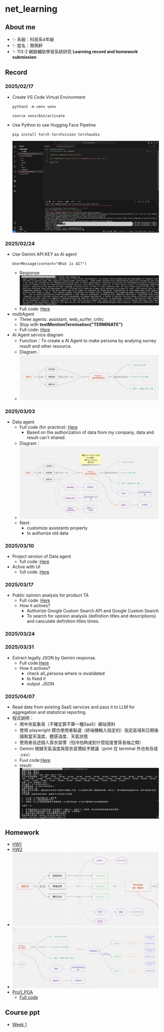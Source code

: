 # net_learning
## About me
- ✨ 系級：科技系4年級
- ✨ 姓名：簡珮軒
- ✨ 113-2 網路輔助學習系統研究 **Learning record and homework submission**
## Record
### 2025/02/17
- Create VS Code Virtual Environment
  ```
  python3 -m venv venv
  ```
  ```
  source venv/bin/activate
  ```
- Use Python to use Hugging Face Pipeline
  ```
  pip install torch torchvision torchaudio
  ```
  ![result](https://github.com/cpeggy/net_learnin/blob/main/%E6%88%AA%E5%9C%96%202025-02-17%2023.54.46.png)
### 2025/02/24
- Use Gemini API KEY as AI agent
  ```
  UserMessage(content="What is AI?")
  ```
  - Response
  ![result](https://github.com/cpeggy/net_learnin/blob/main/%E6%88%AA%E5%9C%96%202025-02-24%2014.48.32.png)
  - Full code: [Here](https://github.com/cpeggy/net_learnin/blob/main/week2rec/test_aimodel.py)
- multiAgent
  - Three agents: assistant, web_surfer, critic
  - Stop with **textMentionTermination("TERMINATE")**
  - Full code: [Here](https://github.com/cpeggy/net_learnin/blob/main/week2rec/test_aiage3.py)
- AI Agent service diagram
  - Function：To create a AI Agent to make persona by analying survey result and other resource.
  - Diagram：
  - ![dia](https://github.com/cpeggy/net_learnin/blob/main/%E6%88%AA%E5%9C%96%202025-03-03%2009.23.06.png)
### 2025/03/03 
- Data agent
  - Full code (for practice): [Here](https://github.com/cpeggy/net_learnin/blob/main/week3rec/test_dataagent.py)
    - Based on the authorization of data from my company, data and result can't shared.
  - Diagram：
  - ![dia](https://github.com/cpeggy/net_learnin/blob/main/%E6%88%AA%E5%9C%96%202025-03-03%2023.42.51.png)
  - Next:
    - customize assistants property
    - to authorize old data
### 2025/03/10
- Project version of Data agent
  - full code: [Here](https://github.com/cpeggy/net_learnin/blob/main/week3rec/proj_dataagent.py)
- Active with UI
  - full code: [Here](https://github.com/cpeggy/net_learnin/blob/main/week4rec/proj_dataagentUI.py)
### 2025/03/17
- Public opinion analysis for product TA
  - Full code: [Here](https://github.com/cpeggy/net_learnin/blob/main/week5rec/proj_anasaying.py)
  - How it actives?
    - Authorize Google Custom Search API and Google Custom Search
    - To search for opinion analysis (definition titles and descriptions) and canculate definition titles times.
### 2025/03/24
### 2025/03/31
- Extract legally JSON by Gemini response.
  - Full code:[Here](https://github.com/cpeggy/net_learnin/blob/main/week7rec/proj_dataper.py)
  - How it actives?
    - check all_persona where is invalidated
    - to fixed it
    - output .JSON
### 2025/04/07
- Read data from existing SaaS services and pass it to LLM for aggregation and statistical reporting.
- 程式說明：
  - 用中央氣象局（不確定算不算一種SaaS）網站資料
  - 使用 playwright 模仿使用者點選（終端機輸入指定的）指定區域和日期後讀取當天溫度、體感溫度、天氣狀態
  - 使用者自述個人穿衣習慣（怕冷怕熱或到什麼程度會穿長袖之類）
  - Gemini 根據天氣溫度與穿衣習慣給予建議（print 在 terminal 外也有存成 .csv）
  - Fuul code:[Here](https://github.com/cpeggy/net_learnin/blob/main/week9rec/pra_playoutput.py)
  - result:![respic](https://github.com/cpeggy/net_learnin/blob/main/week9rec/%E6%88%AA%E5%9C%96%202025-04-14%2022.44.39.png)

## Homework
- [HW1](https://github.com/cpeggy/net_learnin/blob/main/week2rec/test_aiage3.py)
- [HW2](https://github.com/cpeggy/net_learnin/blob/main/week4rec/proj_dataagentUI.py)
- ![re1](https://github.com/cpeggy/net_learnin/blob/main/%E6%88%AA%E5%9C%96%202025-03-29%2015.04.46.png)
- ![re2](https://github.com/cpeggy/net_learnin/blob/main/%E6%88%AA%E5%9C%96%202025-03-29%2015.06.04.png)
- [Proj1_POA](https://github.com/cpeggy/net_learnin/blob/main/%E8%BC%BF%E6%83%85ana/README.md)
  - [Full code](https://github.com/cpeggy/poa/blob/main/app.py)
## Course ppt
- [Week 1](https://docs.google.com/presentation/d/1ao4jEB4lJg-ldtN8t88yivU4lr_uZpf-NxSrNZF9O7I/edit#slide=id.p)
